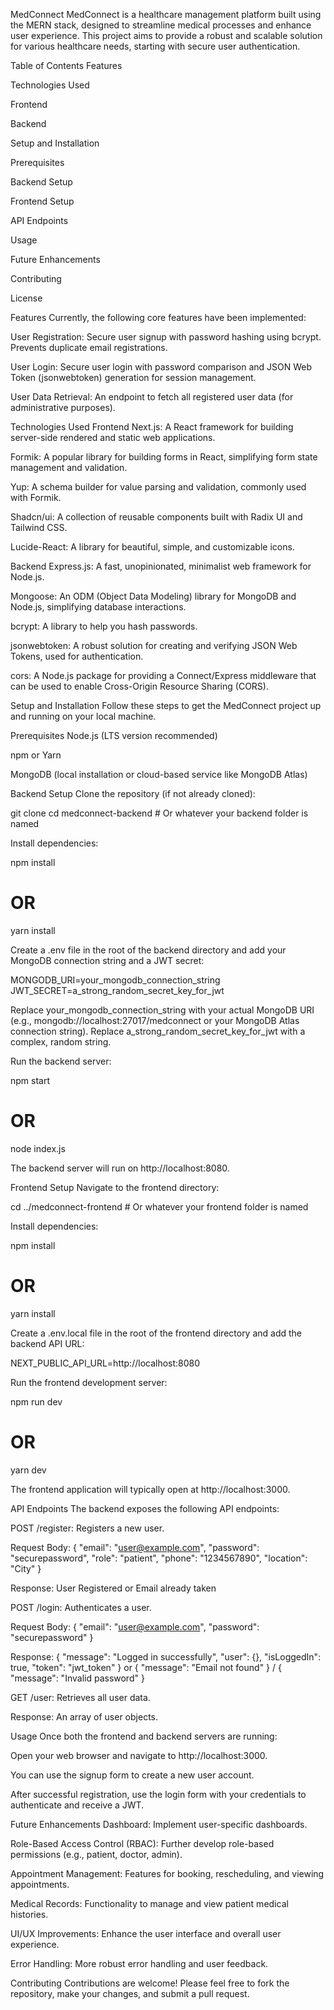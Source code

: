 MedConnect
MedConnect is a healthcare management platform built using the MERN stack, designed to streamline medical processes and enhance user experience. This project aims to provide a robust and scalable solution for various healthcare needs, starting with secure user authentication.

Table of Contents
Features

Technologies Used

Frontend

Backend

Setup and Installation

Prerequisites

Backend Setup

Frontend Setup

API Endpoints

Usage

Future Enhancements

Contributing

License

Features
Currently, the following core features have been implemented:

User Registration: Secure user signup with password hashing using bcrypt. Prevents duplicate email registrations.

User Login: Secure user login with password comparison and JSON Web Token (jsonwebtoken) generation for session management.

User Data Retrieval: An endpoint to fetch all registered user data (for administrative purposes).

Technologies Used
Frontend
Next.js: A React framework for building server-side rendered and static web applications.

Formik: A popular library for building forms in React, simplifying form state management and validation.

Yup: A schema builder for value parsing and validation, commonly used with Formik.

Shadcn/ui: A collection of reusable components built with Radix UI and Tailwind CSS.

Lucide-React: A library for beautiful, simple, and customizable icons.

Backend
Express.js: A fast, unopinionated, minimalist web framework for Node.js.

Mongoose: An ODM (Object Data Modeling) library for MongoDB and Node.js, simplifying database interactions.

bcrypt: A library to help you hash passwords.

jsonwebtoken: A robust solution for creating and verifying JSON Web Tokens, used for authentication.

cors: A Node.js package for providing a Connect/Express middleware that can be used to enable Cross-Origin Resource Sharing (CORS).

Setup and Installation
Follow these steps to get the MedConnect project up and running on your local machine.

Prerequisites
Node.js (LTS version recommended)

npm or Yarn

MongoDB (local installation or cloud-based service like MongoDB Atlas)

Backend Setup
Clone the repository (if not already cloned):

git clone <your-repository-url>
cd medconnect-backend # Or whatever your backend folder is named

Install dependencies:

npm install

# OR

yarn install

Create a .env file in the root of the backend directory and add your MongoDB connection string and a JWT secret:

MONGODB_URI=your_mongodb_connection_string
JWT_SECRET=a_strong_random_secret_key_for_jwt

Replace your_mongodb_connection_string with your actual MongoDB URI (e.g., mongodb://localhost:27017/medconnect or your MongoDB Atlas connection string).
Replace a_strong_random_secret_key_for_jwt with a complex, random string.

Run the backend server:

npm start

# OR

node index.js

The backend server will run on http://localhost:8080.

Frontend Setup
Navigate to the frontend directory:

cd ../medconnect-frontend # Or whatever your frontend folder is named

Install dependencies:

npm install

# OR

yarn install

Create a .env.local file in the root of the frontend directory and add the backend API URL:

NEXT_PUBLIC_API_URL=http://localhost:8080

Run the frontend development server:

npm run dev

# OR

yarn dev

The frontend application will typically open at http://localhost:3000.

API Endpoints
The backend exposes the following API endpoints:

POST /register: Registers a new user.

Request Body: { "email": "user@example.com", "password": "securepassword", "role": "patient", "phone": "1234567890", "location": "City" }

Response: User Registered or Email already taken

POST /login: Authenticates a user.

Request Body: { "email": "user@example.com", "password": "securepassword" }

Response: { "message": "Logged in successfully", "user": {}, "isLoggedIn": true, "token": "jwt_token" } or { "message": "Email not found" } / { "message": "Invalid password" }

GET /user: Retrieves all user data.

Response: An array of user objects.

Usage
Once both the frontend and backend servers are running:

Open your web browser and navigate to http://localhost:3000.

You can use the signup form to create a new user account.

After successful registration, use the login form with your credentials to authenticate and receive a JWT.

Future Enhancements
Dashboard: Implement user-specific dashboards.

Role-Based Access Control (RBAC): Further develop role-based permissions (e.g., patient, doctor, admin).

Appointment Management: Features for booking, rescheduling, and viewing appointments.

Medical Records: Functionality to manage and view patient medical histories.

UI/UX Improvements: Enhance the user interface and overall user experience.

Error Handling: More robust error handling and user feedback.

Contributing
Contributions are welcome! Please feel free to fork the repository, make your changes, and submit a pull request.

